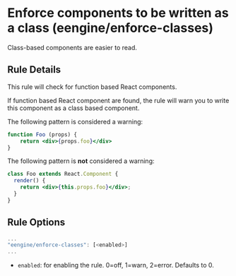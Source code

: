 # Enforce components to be written as a class (eengine/enforce-classes)

Class-based components are easier to read.

## Rule Details

This rule will check for function based React components.

If function based React component are found, the rule will warn you to write this component as a class based component.

The following pattern is considered a warning:

```jsx
function Foo (props) {
    return <div>{props.foo}</div>
}
```

The following pattern is **not** considered a warning:

```jsx
class Foo extends React.Component {
  render() {
    return <div>{this.props.foo}</div>;
  }
}

```


## Rule Options

```js
...
"eengine/enforce-classes": [<enabled>]
...
```

* `enabled`: for enabling the rule. 0=off, 1=warn, 2=error. Defaults to 0.
